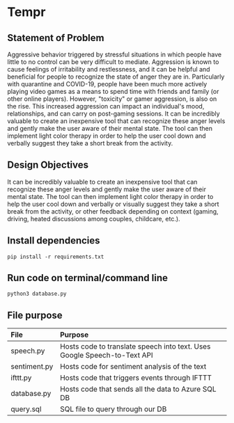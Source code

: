 # Tempr
## Statement of Problem
Aggressive behavior triggered by stressful situations in which people have little to no control can be very difficult to mediate. Aggression is known to cause feelings of irritability and restlessness, and it can be helpful and beneficial for people to recognize the state of anger they are in. Particularly with quarantine and COVID-19, people have been much more actively playing video games as a means to spend time with friends and family (or other online players). However, "toxicity" or gamer aggression, is also on the rise. This increased aggression can impact an individual's mood, relationships, and can carry on post-gaming sessions. It can be incredibly valuable to create an inexpensive tool that can recognize these anger levels and gently make the user aware of their mental state. The tool can then implement light color therapy in order to help the user cool down and verbally suggest they take a short break from the activity.
## Design Objectives
It can be incredibly valuable to create an inexpensive tool that can recognize these anger levels and gently make the user aware of their mental state. The tool can then implement light color therapy in order to help the user cool down and verbally or visually suggest they take a short break from the activity, or other feedback depending on context (gaming, driving, heated discussions among couples, childcare, etc.).
## Install dependencies
```
pip install -r requirements.txt 
```
## Run code on terminal/command line
```
python3 database.py
```
## File purpose
| File | Purpose |
|:-----|:--------|
| speech.py | Hosts code to translate speech into text. Uses Google Speech-to-Text API |
| sentiment.py | Hosts code for sentiment analysis of the text |
| ifttt.py | Hosts code that triggers events through IFTTT |
| database.py | Hosts code that sends all the data to Azure SQL DB |
| query.sql | SQL file to query through our DB |